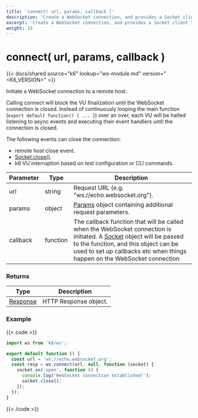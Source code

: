 ```yaml
---
title: 'connect( url, params, callback )'
description: 'Create a WebSocket connection, and provides a Socket client to interact with the service.'
excerpt: 'Create a WebSocket connection, and provides a Socket client to interact with the service.'
weight: 10
---
```


# connect( url, params, callback )

{{< docs/shared source="k6" lookup="ws-module.md" version="<K6_VERSION>" >}}

Initiate a WebSocket connection to a remote host.

Calling connect will block the VU finalization until the WebSocket connection is closed. Instead of continuously looping the main function (`export default function() { ... }`) over an over, each VU will be halted listening to async events and executing their event handlers until the connection is closed.

The following events can close the connection:

- remote host close event.
- [Socket.close()](https://grafana.com/docs/k6/<K6_VERSION>/javascript-api/k6-ws/socket/socket-close).
- k6 VU interruption based on test configuration or CLI commands.

| Parameter | Type     | Description                                                                                                                                                                                                                                                                                                      |
| --------- | -------- | ---------------------------------------------------------------------------------------------------------------------------------------------------------------------------------------------------------------------------------------------------------------------------------------------------------------- |
| url       | string   | Request URL (e.g. "ws://echo.websocket.org").                                                                                                                                                                                                                                                                    |
| params    | object   | [Params](https://grafana.com/docs/k6/<K6_VERSION>/javascript-api/k6-ws/params) object containing additional request parameters.                                                                                                                                                                                  |
| callback  | function | The callback function that will be called when the WebSocket connection is initiated. A [Socket](https://grafana.com/docs/k6/<K6_VERSION>/javascript-api/k6-ws/socket) object will be passed to the function, and this object can be used to set up callbacks etc when things happen on the WebSocket connection |

### Returns

| Type                                                                                 | Description           |
| ------------------------------------------------------------------------------------ | --------------------- |
| [Response](https://grafana.com/docs/k6/<K6_VERSION>/javascript-api/k6-http/response) | HTTP Response object. |

### Example

{{< code >}}

```javascript
import ws from 'k6/ws';

export default function () {
  const url = 'ws://echo.websocket.org';
  const resp = ws.connect(url, null, function (socket) {
    socket.on('open', function () {
      console.log('WebSocket connection established!');
      socket.close();
    });
  });
}
```

{{< /code >}}

